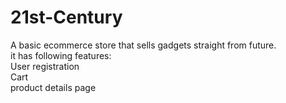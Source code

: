 # 21st-Century

A basic ecommerce store that sells gadgets straight from future. <br>
it has following features:<br>
User registration <br>
Cart <br>
product details page<br>

